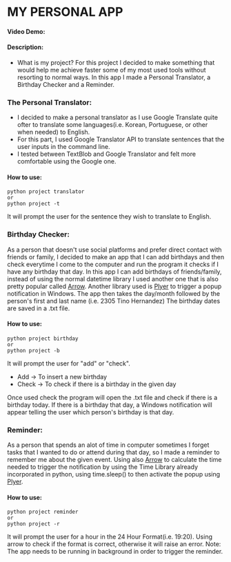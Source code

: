 # MY PERSONAL APP
#### Video Demo:  <URL HERE>
#### Description:
- What is my project?
For this project I decided to make something that would help me achieve faster some of my most used tools without resorting to normal ways.
In this app I made a Personal Translator, a Birthday Checker and a Reminder.

### The Personal Translator:
- I decided to make a personal translator as I use Google Translate quite ofter to translate some languages(i.e. Korean, Portuguese, or other when needed) to English.
- For this part, I used Google Translator API to translate sentences that the user inputs in the command line.
- I tested between TextBlob and Google Translator and felt more comfortable using the Google one.

#### How to use:
```
python project translator
or
python project -t
```

It will prompt the user for the sentence they wish to translate to English.


### Birthday Checker:
 As a person that doesn't use social platforms and prefer direct contact with friends or family, I decided to make an app that I can add birthdays and then check everytime I come to the computer and run the program it checks if I have any birthday that day.
 In this app I can add birthdays of friends/family, instead of using the normal datetime library I used another one that is also pretty popular called [Arrow](https://pypi.org/project/arrow/).
 Another library used is [Plyer](https://pypi.org/project/plyer/) to trigger a popup notification in Windows.
 The app then takes the day/month followed by the person's first and last name (i.e. 2305 Tino Hernandez)
 The birthday dates are saved in a .txt file.

#### How to use:
```
python project birthday
or
python project -b
```
It will prompt the user for "add" or "check".
- Add -> To insert a new birthday
- Check -> To check if there is a birthday in the given day

Once used check the program will open the .txt file and check if there is a birthday today.
If there is a birthday that day, a Windows notification will appear telling the user which person's birthday is that day.

### Reminder:
As a person that spends an alot of time in computer sometimes I forget tasks that I wanted to do or attend during that day, so I made a reminder to remember me about the given event.
Using also [Arrow](https://pypi.org/project/arrow/) to calculate the time needed to trigger the notification by using the Time Library already incorporated in python, using time.sleep() to then activate the popup using [Plyer](https://pypi.org/project/plyer/).

#### How to use:
```
python project reminder
or
python project -r
```

It will prompt the user for a hour in the 24 Hour Format(i.e. 19:20).
Using arrow to check if the format is correct, otherwise it will raise an error.
Note: The app needs to be running in background in order to trigger the reminder.

